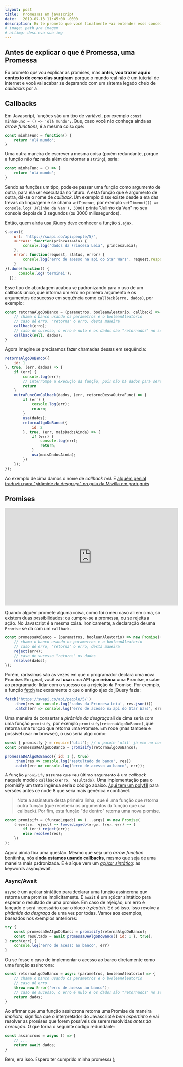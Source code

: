 ```yaml
---
layout: post
title:  Promessas em javascript
date:   2019-05-13 11:45:00 -0300
description: Eu te prometo que você finalmente vai entender esse conceito do javascript e seus usos reais depois de ler este texto.
# image: path pra imagem
# altimg: descreva sua img
---
```

## Antes de explicar o que é Promessa, uma Promessa

Eu prometo que vou explicar as promises, mas **antes, vou trazer aqui o contexto de como elas surgiram**, porque o mundo real não é um tutorial de internet e você vai acabar se deparando com um sistema legado cheio de *callbacks* por aí.

## Callbacks

Em Javascript, funções são um tipo de variável, por exemplo `const minhaFunc = () => 'olá mundo';`. Que, caso você não conheça ainda as *arrow functions*, é a mesma coisa que:
~~~ javascript
const minhaFunc = function() {
    return 'olá mundo';
}
~~~
Uma outra maneira de escrever a mesma coisa (porém redundante, porque a função não faz nada além de retornar a `string`), seria:
~~~ javascript
const minhaFunc = () => {
    return 'olá mundo';
}
~~~

Sendo as funções um tipo, pode-se passar uma função como argumento de outra, para ela ser executada no futuro. A esta função que é argumento de outra, dá-se o nome de *callback*. Um exemplo disso existe desde a era das trevas da linguagem e se chama `setTimeout`, por exemplo `setTimeout(() => console.log('Julinho da Van'), 3000)` printa "Julinho da Van" no seu console depois de 3 segundos (ou 3000 milissegundos).

Então, quem ainda usa jQuery deve conhecer a função `$.ajax`.
~~~ javascript
$.ajax({
    url: 'https://swapi.co/api/people/5/',
    success: function(princesaLeia) {
        console.log('dados da Princesa Leia', princesaLeia);
    },
    error: function(request, status, error) {
        console.log('erro de acesso na api do Star Wars', request.responseText);
    }
}).done(function() {
      console.log('terminei');
  });
~~~
Esse tipo de abordagem acabou se padronizando para o uso de um callback único, que informa um erro no primeiro argumento e os argumentos de sucesso em sequência como `callback(erro, dados)`, por exemplo:
~~~ javascript
const retornaAlgoDoBanco = (parametros, booleanAleatorio, callback) => {
    // chama o banco usando os parametros e o booleanAleatorio
    // caso dê erro, "retorna" o erro, desta maneira
    callback(erro);
    // caso de sucesso, o erro é nulo e os dados são "retornados" no segundo argumento
    callback(null, dados);
}
~~~

Agora imagine se precisamos fazer chamadas dessas em sequência:

~~~ javascript
retornaAlgoDoBanco({
    id: 1
}, true, (err, dados) => {
    if (err) {
        console.log(err);
        // interrompe a execução da função, pois não há dados para serem usados
        return;
    }
    outraFuncComCalback(dados, (err, retornoDessaOutraFunc) => {
        if (err) {
            console.log(err);
            return;
        }
        usa(dados);
        retornaAlgoDoBanco({
            id: 2
        }, true, (err, maisDadosAinda) => {
            if (err) {
                console.log(err);
                return;
            }
            usa(maisDadosAinda);
        })
    });
});
~~~

Ao exemplo de cima damos o nome de *callback hell*. E [alguém genial traduziu para "pirâmide da desgraça" no guia da Mozilla em português](https://developer.mozilla.org/pt-BR/docs/Web/JavaScript/Guide/Usando_promises).

## Promises

<iframe width="560" height="315" src="https://www.youtube.com/embed/E-uCHxs170k" frameborder="0" allow="accelerometer; autoplay; encrypted-media; gyroscope; picture-in-picture" allowfullscreen></iframe>

Quando alguém promete alguma coisa, como foi o meu caso ali em cima, só existem duas possibilidades: ou cumpre-se a promessa, ou se rejeita a ação. No Javascript é a mesma coisa. Ironicamente, a declaração de uma `Promise` se dá com um `callback`.
~~~ javascript
const promessaDoBanco = (parametros, booleanAleatorio) => new Promise((resolve, reject) => {
    // chama o banco usando os parametros e o booleanAleatorio
    // caso dê erro, "retorna" o erro, desta maneira
    reject(erro);
    // caso de sucesso "retorna" os dados
    resolve(dados);
});
~~~

Porém, raríssimas são as vezes em que o programador declara uma nova Promise. Em geral, você vai **usar** uma API que **retorna** uma Promise, e cabe ao programador lidar com o sucesso ou a rejeição da Promise. Por exemplo, a função [fetch](https://developer.mozilla.org/pt-BR/docs/Web/API/Fetch_API) faz exatamente o que o antigo ajax do jQuery fazia:
~~~ javascript
fetch('https://swapi.co/api/people/5/')
    .then(res => console.log('dados da Princesa Leia', res.json()))
    .catch(err => console.log('erro de acesso na api do Star Wars', err));
~~~

Uma maneira de consertar a *pirâmide da desgraça* ali de cima seria com uma função `promisify`, por exemplo `promisify(retornaAlgoDoBanco)`, que retorna uma função que retorna uma Promise. Em node (mas também é possível usar no browser), o uso seria algo como:
~~~ javascript
const { promisify } = require('util'); // o pacote 'util' já vem no node nativo, a partir da versão 8
const promessaDeAlgoDoBanco = promisify(retornaAlgoDoBanco);

promessaDeAlgoDoBanco({ id: 1 }, true)
    .then(res => console.log('restultado do banco', res))
    .catch(err => console.log('erro de acesso ao banco', err));
~~~
A função `promisify` assume que seu último argumento é um *callback* naquele modelo `callback(erro, resultado)`. Uma implementação para o promisify um tanto ingênua seria o código abaixo. [Aqui tem um polyfill](https://github.com/ljharb/util.promisify/blob/master/implementation.js) para versões antes de node 8 que seria mais genérica e confiável.

> Note a assinatura desta primeira linha, que é uma função que retorna outra função (que receberia os argumentos da função que usa callback). Por fim, esta função "de dentro" retorna uma nova promise.
~~~ javascript
const promisify = (funcaoLegado) => (...args) => new Promise(
    (resolve, reject) => funcaoLegado(args, (res, err) => {
        if (err) reject(err);
        else resolve(res);
    })
);
~~~

Agora ainda fica uma questão. Mesmo que seja uma *arrow function* bonitinha, nós **ainda estamos usando callbacks**, mesmo que seja de uma maneira mais padronizada. E é aí que vem um *[açúcar sintático](https://pt.wikipedia.org/wiki/A%C3%A7%C3%BAcar_sint%C3%A1tico)*: as keywords async/await.

### Async/Await
`async` é um açúcar sintático para declarar uma função assíncrona que retorna uma promise implicitamente. E `await` é um açúcar sintático para esperar o resultado de uma promise. Em caso de rejeição, um erro é lançado e será necessário usar o bloco *try/catch*. E é só isso. Isso resolve a *pirâmide da desgraça* de uma vez por todas. Vamos aos exemplos, baseados nos exemplos anteriores:
~~~ javascript
try {
    const promessaDeAlgoDoBanco = promisify(retornaAlgoDoBanco);
    const resultado = await promessaDeAlgoDoBanco({ id: 1 }, true);
} catch(err) {
    console.log('erro de acesso ao banco', err);
}
~~~

Ou se fosse o caso de implementar o acesso ao banco diretamente como uma função assíncrona:
~~~ javascript
const retornaAlgoDoBanco = async (parametros, booleanAleatorio) => {
    // chama o banco usando os parametros e o booleanAleatorio
    // caso dê erro
    throw new Error('erro de acesso ao banco');
    // caso de sucesso, o erro é nulo e os dados são "retornados" no segundo argumento
    return dados;
}
~~~

Ao afirmar que uma função assíncrona retorna uma Promise de maneira *implícita*, significa que o interpretador do Javascript é *bem espertinho* e vai resolver as promises que forem possíveis de serem resolvidas *antes da execução*. O que torna o seguinte código redundante:
~~~ javascript
const assincrono = async () => {
    // ...
    return await dados;
}
~~~

Bem, era isso. Espero ter cumprido minha promessa (;